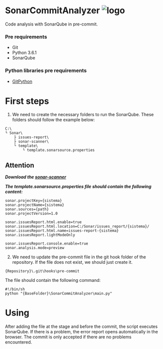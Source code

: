 # SonarCommitAnalyzer ![logo](https://s3-ap-northeast-1.amazonaws.com/qiita-tag-image/acaa785eea912847ad246c30f4673f58f8748882/medium.jpg?1468193129)
Code analysis with SonarQube in pre-commit.

### Pre requirements
- Git
- Python 3.6.1
- SonarQube

### Python libraries pre requirements
- [GitPython](https://gitpython.readthedocs.io/en/stable/index.html)

# First steps
1. We need to create the necessary folders to run the SonarQube. These folders should follow the example below:
```
C:\
└ Sonar\
    ├ issues-report\
    ├ sonar-scanner\
    └ template\
        └ template.sonarsource.properties
```
## Attention
**_Download the [sonar-scanner](https://docs.sonarqube.org/display/SCAN/Analyzing+with+SonarQube+Scanner)_**

**_The template.sonarsource.properties file should contain the following content:_**
```
sonar.projectKey={sistema}
sonar.projectName={sistema}
sonar.sources={path}
sonar.projectVersion=1.0

sonar.issuesReport.html.enable=true
sonar.issuesReport.html.location=C:/Sonar/issues_report/{sistema}/
sonar.issuesReport.html.name=issues-report-{sistema}
sonar.issuesReport.lightModeOnly

sonar.issuesReport.console.enable=true
sonar.analysis.mode=preview
```

2. We need to update the pre-commit file in the git hook folder of the repository. If the file does not exist, we should just create it.
```
{Repository}\.git\hooks\pre-commit
```

The file should contain the following command:
```
#!/bin/sh
python "{BaseFolder}\SonarCommitAnalyzer\main.py"
```

# Using
After adding the file at the stage and before the commit, the script executes SonarQube. If there is a problem, the error report opens automatically in the browser. The commit is only accepted if there are no problems encountered.
